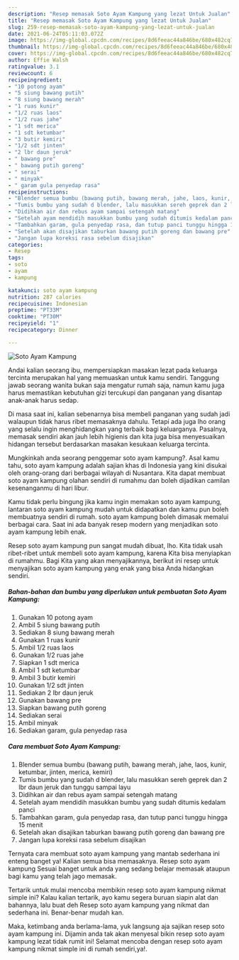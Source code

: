 ```yaml
---
description: "Resep memasak Soto Ayam Kampung yang lezat Untuk Jualan"
title: "Resep memasak Soto Ayam Kampung yang lezat Untuk Jualan"
slug: 259-resep-memasak-soto-ayam-kampung-yang-lezat-untuk-jualan
date: 2021-06-24T05:11:03.072Z
image: https://img-global.cpcdn.com/recipes/8d6feeac44a846be/680x482cq70/soto-ayam-kampung-foto-resep-utama.jpg
thumbnail: https://img-global.cpcdn.com/recipes/8d6feeac44a846be/680x482cq70/soto-ayam-kampung-foto-resep-utama.jpg
cover: https://img-global.cpcdn.com/recipes/8d6feeac44a846be/680x482cq70/soto-ayam-kampung-foto-resep-utama.jpg
author: Effie Walsh
ratingvalue: 3.1
reviewcount: 6
recipeingredient:
- "10 potong ayam"
- "5 siung bawang putih"
- "8 siung bawang merah"
- "1 ruas kunir"
- "1/2 ruas laos"
- "1/2 ruas jahe"
- "1 sdt merica"
- "1 sdt ketumbar"
- "3 butir kemiri"
- "1/2 sdt jinten"
- "2 lbr daun jeruk"
- " bawang pre"
- " bawang putih goreng"
- " serai"
- " minyak"
- " garam gula penyedap rasa"
recipeinstructions:
- "Blender semua bumbu (bawang putih, bawang merah, jahe, laos, kunir, ketumbar, jinten, merica, kemiri)"
- "Tumis bumbu yang sudah d blender, lalu masukkan sereh geprek dan 2 lbr daun jeruk dan tunggu sampai layu"
- "Didihkan air dan rebus ayam sampai setengah matang"
- "Setelah ayam mendidih masukkan bumbu yang sudah ditumis kedalam panci"
- "Tambahkan garam, gula penyedap rasa, dan tutup panci tunggu hingga 15 menit"
- "Setelah akan disajikan taburkan bawang putih goreng dan bawang pre"
- "Jangan lupa koreksi rasa sebelum disajikan"
categories:
- Resep
tags:
- soto
- ayam
- kampung

katakunci: soto ayam kampung 
nutrition: 287 calories
recipecuisine: Indonesian
preptime: "PT33M"
cooktime: "PT30M"
recipeyield: "1"
recipecategory: Dinner

---
```



![Soto Ayam Kampung](https://img-global.cpcdn.com/recipes/8d6feeac44a846be/680x482cq70/soto-ayam-kampung-foto-resep-utama.jpg)

Andai kalian seorang ibu, mempersiapkan masakan lezat pada keluarga tercinta merupakan hal yang memuaskan untuk kamu sendiri. Tanggung jawab seorang  wanita bukan saja mengatur rumah saja, namun kamu juga harus memastikan kebutuhan gizi tercukupi dan panganan yang disantap anak-anak harus sedap.

Di masa  saat ini, kalian sebenarnya bisa membeli panganan yang sudah jadi walaupun tidak harus ribet memasaknya dahulu. Tetapi ada juga lho orang yang selalu ingin menghidangkan yang terbaik bagi keluarganya. Pasalnya, memasak sendiri akan jauh lebih higienis dan kita juga bisa menyesuaikan hidangan tersebut berdasarkan masakan kesukaan keluarga tercinta. 



Mungkinkah anda seorang penggemar soto ayam kampung?. Asal kamu tahu, soto ayam kampung adalah sajian khas di Indonesia yang kini disukai oleh orang-orang dari berbagai wilayah di Nusantara. Kita dapat membuat soto ayam kampung olahan sendiri di rumahmu dan boleh dijadikan camilan kesenanganmu di hari libur.

Kamu tidak perlu bingung jika kamu ingin memakan soto ayam kampung, lantaran soto ayam kampung mudah untuk didapatkan dan kamu pun boleh membuatnya sendiri di rumah. soto ayam kampung boleh dimasak memalui berbagai cara. Saat ini ada banyak resep modern yang menjadikan soto ayam kampung lebih enak.

Resep soto ayam kampung pun sangat mudah dibuat, lho. Kita tidak usah ribet-ribet untuk membeli soto ayam kampung, karena Kita bisa menyiapkan di rumahmu. Bagi Kita yang akan menyajikannya, berikut ini resep untuk menyajikan soto ayam kampung yang enak yang bisa Anda hidangkan sendiri.

<!--inarticleads1-->

##### Bahan-bahan dan bumbu yang diperlukan untuk pembuatan Soto Ayam Kampung:

1. Gunakan 10 potong ayam
1. Ambil 5 siung bawang putih
1. Sediakan 8 siung bawang merah
1. Gunakan 1 ruas kunir
1. Ambil 1/2 ruas laos
1. Gunakan 1/2 ruas jahe
1. Siapkan 1 sdt merica
1. Ambil 1 sdt ketumbar
1. Ambil 3 butir kemiri
1. Gunakan 1/2 sdt jinten
1. Sediakan 2 lbr daun jeruk
1. Gunakan  bawang pre
1. Siapkan  bawang putih goreng
1. Sediakan  serai
1. Ambil  minyak
1. Sediakan  garam, gula penyedap rasa




<!--inarticleads2-->

##### Cara membuat Soto Ayam Kampung:

1. Blender semua bumbu (bawang putih, bawang merah, jahe, laos, kunir, ketumbar, jinten, merica, kemiri)
1. Tumis bumbu yang sudah d blender, lalu masukkan sereh geprek dan 2 lbr daun jeruk dan tunggu sampai layu
1. Didihkan air dan rebus ayam sampai setengah matang
1. Setelah ayam mendidih masukkan bumbu yang sudah ditumis kedalam panci
1. Tambahkan garam, gula penyedap rasa, dan tutup panci tunggu hingga 15 menit
1. Setelah akan disajikan taburkan bawang putih goreng dan bawang pre
1. Jangan lupa koreksi rasa sebelum disajikan




Ternyata cara membuat soto ayam kampung yang mantab sederhana ini enteng banget ya! Kalian semua bisa memasaknya. Resep soto ayam kampung Sesuai banget untuk anda yang sedang belajar memasak ataupun bagi kamu yang telah jago memasak.

Tertarik untuk mulai mencoba membikin resep soto ayam kampung nikmat simple ini? Kalau kalian tertarik, ayo kamu segera buruan siapin alat dan bahannya, lalu buat deh Resep soto ayam kampung yang nikmat dan sederhana ini. Benar-benar mudah kan. 

Maka, ketimbang anda berlama-lama, yuk langsung aja sajikan resep soto ayam kampung ini. Dijamin anda tak akan menyesal bikin resep soto ayam kampung lezat tidak rumit ini! Selamat mencoba dengan resep soto ayam kampung nikmat simple ini di rumah sendiri,ya!.

